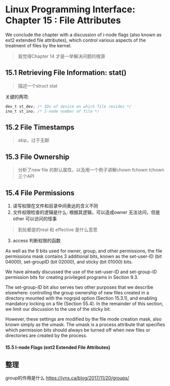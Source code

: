 # Linux Programming Interface: Chapter 15 : File Attributes
We conclude the chapter with a discussion of i-node flags (also
known as ext2 extended file attributes),
which control various aspects of the treatment of files by the kernel.

> 我觉得Chapter 14 才是一举解决问题的根源

## 15.1 Retrieving File Information: stat()
> 描述一个struct stat

关键的两项:
```c
dev_t st_dev; /* IDs of device on which file resides */
ino_t st_ino; /* I-node number of file */
```

## 15.2 File Timestamps
> skip，过于无聊

## 15.3 File Ownership
> 分析了new file 的默认属性，以及用一个例子讲解chown fchown lchown 三个API

## 15.4 File Permissions
1. 读写权限在文件和目录中间表达的含义不同
2. 文件权限检查的逻辑是什么: 根据其逻辑，可以造成owner 无法访问，但是other 可以访问的怪事
> 到处都是的real 和 effective 是什么意思
3. access 判断权限的函数

As well as the 9 bits used for owner, group, and other permissions, the file permissions mask contains 3 additional bits, known as the set-user-ID (bit 04000), set-groupID (bit 02000), and sticky (bit 01000) bits.

 We have already discussed the use of the
set-user-ID and set-group-ID permission bits for creating privileged programs in
Section 9.3.

The set-group-ID bit also serves two other purposes that we describe
elsewhere: controlling the group ownership of new files created in a directory
mounted with the nogrpid option (Section 15.3.1), and enabling mandatory locking
on a file (Section 55.4). In the remainder of this section, we limit our discussion to
the use of the sticky bit.

However, these settings are modified by the file
mode creation mask, also known simply as the umask. The umask is a process
attribute that specifies which permission bits should always be turned off when new
files or directories are created by the process.

#### 15.5 I-node Flags (ext2 Extended File Attributes)


## 整理
group的作用是什么 https://jvns.ca/blog/2017/11/20/groups/
